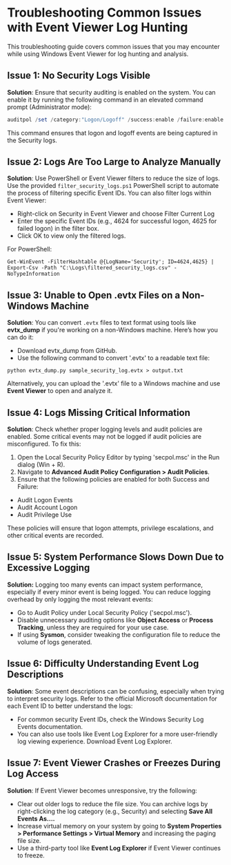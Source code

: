 # Troubleshooting Common Issues with Event Viewer Log Hunting

This troubleshooting guide covers common issues that you may encounter while using Windows Event Viewer for log hunting and analysis.

## Issue 1: No Security Logs Visible

**Solution**: Ensure that security auditing is enabled on the system. You can enable it by running the following command in an elevated command prompt (Administrator mode):

```powershell
auditpol /set /category:"Logon/Logoff" /success:enable /failure:enable
```
This command ensures that logon and logoff events are being captured in the Security logs.

## Issue 2: Logs Are Too Large to Analyze Manually

**Solution**: Use PowerShell or Event Viewer filters to reduce the size of logs. Use the provided `filter_security_logs.ps1` PowerShell script to automate the process of filtering specific Event IDs. You can also filter logs within Event Viewer:
- Right-click on Security in Event Viewer and choose Filter Current Log
- Enter the specific Event IDs (e.g., 4624 for successful logon, 4625 for failed logon) in the filter box.
- Click OK to view only the filtered logs.

For PowerShell:
```
Get-WinEvent -FilterHashtable @{LogName='Security'; ID=4624,4625} | Export-Csv -Path "C:\Logs\filtered_security_logs.csv" -NoTypeInformation
```
## Issue 3: Unable to Open .evtx Files on a Non-Windows Machine
**Solution**: You can convert `.evtx` files to text format using tools like **evtx_dump** if you're working on a non-Windows machine. Here’s how you can do it:

- Download evtx_dump from GitHub.
- Use the following command to convert '.evtx' to a readable text file:
```
python evtx_dump.py sample_security_log.evtx > output.txt
```
Alternatively, you can upload the '.evtx' file to a Windows machine and use **Event Viewer** to open and analyze it.

## Issue 4: Logs Missing Critical Information
**Solution**: Check whether proper logging levels and audit policies are enabled. Some critical events may not be logged if audit policies are misconfigured. To fix this:
1. Open the Local Security Policy Editor by typing 'secpol.msc' in the Run dialog (Win + R).
2. Navigate to **Advanced Audit Policy Configuration > Audit Policies**.
3. Ensure that the following policies are enabled for both Success and Failure:
- Audit Logon Events
- Audit Account Logon
- Audit Privilege Use

These policies will ensure that logon attempts, privilege escalations, and other critical events are recorded.

## Issue 5: System Performance Slows Down Due to Excessive Logging
**Solution:** Logging too many events can impact system performance, especially if every minor event is being logged. You can reduce logging overhead by only logging the most relevant events:
- Go to Audit Policy under Local Security Policy ('secpol.msc').
- Disable unnecessary auditing options like **Object Access** or **Process Tracking**, unless they are required for your use case.
- If using **Sysmon**, consider tweaking the configuration file to reduce the volume of logs generated.

## Issue 6: Difficulty Understanding Event Log Descriptions
**Solution**: Some event descriptions can be confusing, especially when trying to interpret security logs. Refer to the official Microsoft documentation for each Event ID to better understand the logs:

- For common security Event IDs, check the Windows Security Log Events documentation.
- You can also use tools like Event Log Explorer for a more user-friendly log viewing experience. Download Event Log Explorer.

## Issue 7: Event Viewer Crashes or Freezes During Log Access
**Solution**: If Event Viewer becomes unresponsive, try the following:

- Clear out older logs to reduce the file size. You can archive logs by right-clicking the log category (e.g., Security) and selecting **Save All Events As....**
- Increase virtual memory on your system by going to **System Properties > Performance Settings > Virtual Memory** and increasing the paging file size.
- Use a third-party tool like **Event Log Explorer** if Event Viewer continues to freeze.













